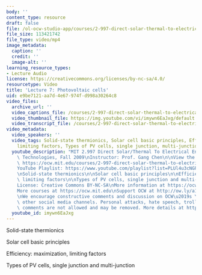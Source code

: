 ```yaml
---
body: ''
content_type: resource
draft: false
file: /ol-ocw-studio-app/courses/2-997-direct-solar-thermal-to-electrical-energy-conversion-technologies-fall-2009/mit2_997f09_lec07_360p_16_9.mp4
file_size: 113421742
file_type: video/mp4
image_metadata:
  caption: ''
  credit: ''
  image-alt: ''
learning_resource_types:
- Lecture Audio
license: https://creativecommons.org/licenses/by-nc-sa/4.0/
resourcetype: Video
title: 'Lecture 7: Photovoltaic cells'
uid: e9be7121-aa7d-4e67-974f-d998a30264c8
video_files:
  archive_url: ''
  video_captions_file: /courses/2-997-direct-solar-thermal-to-electrical-energy-conversion-technologies-fall-2009/123LG1bx_DJxTfD_P8JB1wY2Y9gw8ggFe_transcript.webvtt
  video_thumbnail_file: https://img.youtube.com/vi/imywn6EaJxg/default.jpg
  video_transcript_file: /courses/2-997-direct-solar-thermal-to-electrical-energy-conversion-technologies-fall-2009/123LG1bx_DJxTfD_P8JB1wY2Y9gw8ggFe_transcript.pdf
video_metadata:
  video_speakers: ''
  video_tags: Solid-state thermionics, Solar cell basic principles, Efficiency, maximization,
    limiting factors, Types of PV cells, single junction, multi-junction
  youtube_description: "MIT 2.997 Direct Solar/Thermal To Electrical Energy Conversion\
    \ Technologies, Fall 2009\nInstructor: Prof. Gang Chen\n\nView the complete course:\
    \ https://ocw.mit.edu/courses/2-997-direct-solar-thermal-to-electrical-energy-conversion-technologies-fall-2009/\n\
    YouTube Playlist: https://www.youtube.com/playlist?list=PLUl4u3cNGP62sv7_wYRKqvf1HsL4p54Kj\n\
    \nSolid-state thermionics\n\nSolar cell basic principles\n\nEfficiency: maximization,\
    \ limiting factors\n\nTypes of PV cells, single junction and multi-junction\n\n\
    License: Creative Commons BY-NC-SA\nMore information at https://ocw.mit.edu/terms\n\
    More courses at https://ocw.mit.edu\nSupport OCW at http://ow.ly/a1If50zVRlQ\n\
    \nWe encourage constructive comments and discussion on OCW\u2019s YouTube and\
    \ other social media channels. Personal attacks, hate speech, trolling, and inappropriate\
    \ comments are not allowed and may be removed. More details at https://ocw.mit.edu/comments."
  youtube_id: imywn6EaJxg
---
```

Solid-state thermionics

Solar cell basic principles

Efficiency: maximization, limiting factors

Types of PV cells, single junction and multi-junction